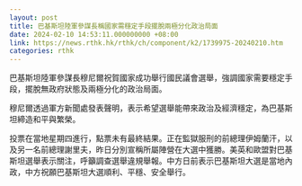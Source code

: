 ```yaml
---
layout: post
title: 巴基斯坦陸軍參謀長稱國家需穩定手段擺脫兩極分化政治局面
date: 2024-02-10 14:53:11.000000000 +08:00
link: https://news.rthk.hk/rthk/ch/component/k2/1739975-20240210.htm
categories: rthk
---
```


巴基斯坦陸軍參謀長穆尼爾祝賀國家成功舉行國民議會選舉，強調國家需要穩定手段，擺脫無政府狀態及兩極分化的政治局面。

穆尼爾透過軍方新聞處發表聲明，表示希望選舉能帶來政治及經濟穩定，為巴基斯坦締造和平與繁榮。

投票在當地星期四進行，點票未有最終結果。正在監獄服刑的前總理伊姆蘭汗，以及另一名前總理謝里夫，昨日分別宣稱所屬陣營在大選中獲勝。美英和歐盟對巴基斯坦選舉表示關注，呼籲調查選舉違規舉報。中方日前表示巴基斯坦大選是當地內政，中方祝願巴基斯坦大選順利、平穩、安全舉行。
